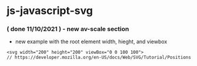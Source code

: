 # js-javascript-svg

### ( done 11/10/2021 ) - new av-scale section
* new example with the root element width, hieght, and viewbox
```
<svg width="200" height="200" viewBox="0 0 100 100">
// https://developer.mozilla.org/en-US/docs/Web/SVG/Tutorial/Positions
```

